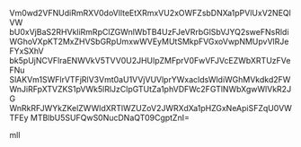 Vm0wd2VFNUdiRmRXV0doVllteEtXRmxVU2xOWFZsbDNXa1pPVlUxV2NEQlVW
bU0xVjBaS2RHVkliRmRpClZGWnlWbTB4UzFJeVRrbGlSbVJYQ2sweFNsRldi
WGhoVXpKT2MxZHVSbGRpUmxwWVEyMUtSMkpFVGxoVwpNMUpvVlRJeFYxSXhV
bk5pUjNCVFlraENWVkV5TVV0U2JHUlpZMFprV0FwVFJVcEZWbXRTUzFVeFNu
SlAKVm1SWFlrVTFjRlV3Vmt0aU1VVjVUVlprYWxacldsWldiWGhMVkdkd2FW
WnJiRFpXTVZKS1pVWk5lRlJzClpGTUtZa1phVDFWc2FGTlNWbXgwWlVkR2JG
WnRkRFJWYkZKelZWWldXRTlWZUZoV2JWRXdXa1pHZGxNeApiSFZqU0VWTFEy
MTBlbU5SUFQwS0NucDNaQT09CgptZnI=

mll